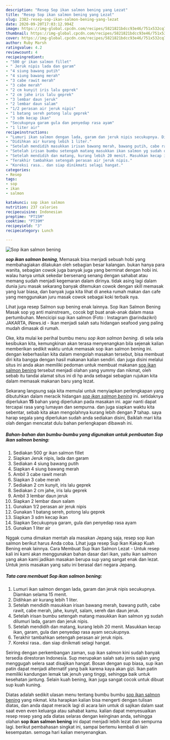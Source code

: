 ```yaml
---
description: "Resep Sop ikan salmon bening yang Lezat"
title: "Resep Sop ikan salmon bening yang Lezat"
slug: 2382-resep-sop-ikan-salmon-bening-yang-lezat
date: 2020-09-20T17:03:12.994Z
image: https://img-global.cpcdn.com/recipes/5821821bdcc93e46/751x532cq70/sop-ikan-salmon-bening-foto-resep-utama.jpg
thumbnail: https://img-global.cpcdn.com/recipes/5821821bdcc93e46/751x532cq70/sop-ikan-salmon-bening-foto-resep-utama.jpg
cover: https://img-global.cpcdn.com/recipes/5821821bdcc93e46/751x532cq70/sop-ikan-salmon-bening-foto-resep-utama.jpg
author: Ruby Marsh
ratingvalue: 4.2
reviewcount: 4
recipeingredient:
- "500 gr ikan salmon fillet"
- " Jeruk nipis lada dan garam"
- "4 siung bawang putih"
- "4 siung bawang merah"
- "3 cabe rawit merah"
- "3 cabe merah"
- "2 cm kunyit iris lalu geprek"
- "2 cm jahe iris lalu geprek"
- "3 lembar daun jeruk"
- "2 lembar daun salam"
- "1/2 perasan air jeruk nipis"
- "1 batang sereh potong lalu geprek"
- "3 sdm kecap ikan"
- "Secukupnya garam gula dan penyedap rasa ayam"
- "1 liter air"
recipeinstructions:
- "Lumuri ikan salmon dengan lada, garam dan jeruk nipis secukupnya. Diamkan selama 15 menit."
- "Didihkan air kurang lebih 1 liter."
- "Setelah mendidih masukkan irisan bawang merah, bawang putih, cabe rawit, cabe merah, jahe, kunyit, salam, sereh dan daun jeruk."
- "Setelah irisan bumbu setengah matang masukkan ikan salmon yg sudah dilumuri lada, garam dan jeruk nipis."
- "Setelah mendidih dan matang, kurang lebih 20 menit. Masukkan kecap ikan, garam, gula dan penyedap rasa ayam secukupnya."
- "Terakhir tambahkan setengah perasan air jeruk nipis."
- "Koreksi rasa.. dan siap dinikmati selagi hangat."
categories:
- Resep
tags:
- sop
- ikan
- salmon

katakunci: sop ikan salmon 
nutrition: 237 calories
recipecuisine: Indonesian
preptime: "PT15M"
cooktime: "PT39M"
recipeyield: "3"
recipecategory: Lunch

---
```



![Sop ikan salmon bening](https://img-global.cpcdn.com/recipes/5821821bdcc93e46/751x532cq70/sop-ikan-salmon-bening-foto-resep-utama.jpg)

<b><i>sop ikan salmon bening</i></b>, Memasak bisa menjadi sebuah hobi yang membahagiakan dilakukan oleh sebagian besar kalangan. bukan hanya para wanita, sebagian cowok juga banyak juga yang berminat dengan hobi ini. walau hanya untuk sekedar bersenang senang dengan sahabat atau memang sudah menjadi kegemaran dalam dirinya. tidak asing lagi dalam dunia juru masak sekarang banyak ditemukan cowok dengan skill memasak yang luar biasa, dan banyak juga kita lihat di aneka rumah makan dan cafe yang menggunakan juru masak cowok sebagai koki terbaik nya.

Lihat juga resep Salmon sup bening enak lainnya. Sop Ikan Salmon Bening Masak sop yg anti mainstream,, cocok bgt buat anak-anak dalam masa pertumbuhan. Mencicipi sup ikan salmon (Foto : Instagram @arindazikri) JAKARTA, iNews.id - Ikan menjadi salah satu hidangan seafood yang paling mudah dimasak di rumah.

Oke, kita mulai ke perihal bumbu menu <i>sop ikan salmon bening</i>. di sela sela kesibukan kita, kemungkinan akan terasa menyenangkan bila sejenak kalian memberikan sedikit waktu untuk memasak sop ikan salmon bening ini. dengan keberhasilan kita dalam mengolah masakan tersebut, bisa membuat diri kita bangga dengan hasil makanan kalian sendiri. dan juga disini melalui situs ini anda akan memiliki pedoman untuk membuat makanan <u>sop ikan salmon bening</u> tersebut menjadi olahan yang yummy dan nikmat, oleh sebab itu tandai alamat situs ini di hp anda sebagai sebagian rujukan kita dalam memasak makanan baru yang lezat.


Sekarang langsung saja kita memulai untuk menyiapkan perlengkapan yang dibutuhkan dalam meracik hidangan <u><i>sop ikan salmon bening</i></u> ini. setidaknya diperlukan <b>15</b> bahan yang diperlukan pada masakan ini. agar nanti dapat tercapai rasa yang lumayan dan sempurna. dan juga siapkan waktu kita sebentar, sebab kita akan mengolahnya kurang lebih dengan <b>7</b> tahap. saya harap segala yang diperlukan sudah anda sediakan disini, Baiklah mari kita olah dengan mencatat dulu bahan perlengkapan dibawah ini.

<!--inarticleads1-->

##### Bahan-bahan dan bumbu-bumbu yang digunakan untuk pembuatan Sop ikan salmon bening:

1. Sediakan 500 gr ikan salmon fillet
1. Siapkan  Jeruk nipis, lada dan garam
1. Sediakan 4 siung bawang putih
1. Siapkan 4 siung bawang merah
1. Ambil 3 cabe rawit merah
1. Siapkan 3 cabe merah
1. Sediakan 2 cm kunyit, iris lalu geprek
1. Sediakan 2 cm jahe, iris lalu geprek
1. Ambil 3 lembar daun jeruk
1. Siapkan 2 lembar daun salam
1. Gunakan 1/2 perasan air jeruk nipis
1. Gunakan 1 batang sereh, potong lalu geprek
1. Siapkan 3 sdm kecap ikan
1. Siapkan Secukupnya garam, gula dan penyedap rasa ayam
1. Gunakan 1 liter air


Nggak cuma dimakan mentah ala masakan Jepang saja, resep sop ikan salmon berikut harus Anda coba. Lihat juga resep Sup Ikan Kakap Kuah Bening enak lainnya. Cara Membuat Sup Ikan Salmon Lezat - Untuk resep kali ini kami akan menggunakan bahan dasar dari ikan, yaitu ikan salmon yang akan kami jadikan masakan berupa sup yang sangat enak dan lezat. Untuk jenis masakan yang satu ini berasal dari negara Jepang. 

<!--inarticleads2-->

##### Tata cara membuat Sop ikan salmon bening:

1. Lumuri ikan salmon dengan lada, garam dan jeruk nipis secukupnya. Diamkan selama 15 menit.
1. Didihkan air kurang lebih 1 liter.
1. Setelah mendidih masukkan irisan bawang merah, bawang putih, cabe rawit, cabe merah, jahe, kunyit, salam, sereh dan daun jeruk.
1. Setelah irisan bumbu setengah matang masukkan ikan salmon yg sudah dilumuri lada, garam dan jeruk nipis.
1. Setelah mendidih dan matang, kurang lebih 20 menit. Masukkan kecap ikan, garam, gula dan penyedap rasa ayam secukupnya.
1. Terakhir tambahkan setengah perasan air jeruk nipis.
1. Koreksi rasa.. dan siap dinikmati selagi hangat.


Seiring dengan perkembangan zaman, sup ikan salmon kini sudah banyak tersedia direstoran Indonesia. Sup merupakan salah satu jenis sajian yang menggugah selera saat disajikan hangat. Bosan dengan sup biasa, sup ikan patin dapat menjadi alternatif yang baik karena kaya akan gizi. Ikan patin memiliki kandungan lemak tak jenuh yang tinggi, sehingga baik untuk kesehatan jantung. Selain kuah bening, ikan juga sangat cocok untuk dibuat sup kuah kuning. 

Diatas adalah sedikit ulasan menu tentang bumbu bumbu <u>sop ikan salmon bening</u> yang nikmat. kita harapkan kalian bisa mengerti dengan tulisan diatas, dan anda dapat meracik lagi di acara lain untuk di sajikan dalam saat saat even even keluarga atau sahabat kamu. kalian dapat menyesuaikan resep resep yang ada diatas selaras dengan keinginan anda, sehingga olahan <b>sop ikan salmon bening</b> ini dapat menjadi lebih lezat dan sempurna lagi. berikut pembahasan singkat ini, sampai bertemu kembali di lain kesempatan. semoga hari kalian menyenangkan.
